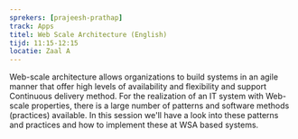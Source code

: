 ```yaml
---
sprekers: [prajeesh-prathap]
track: Apps
titel: Web Scale Architecture (English)
tijd: 11:15-12:15
locatie: Zaal A
---
```

Web-scale architecture allows organizations to build systems in an agile manner that offer high levels of availability and flexibility and support Continuous delivery method. For the realization of an IT system with Web-scale properties, there is a large number of patterns and software methods (practices) available. In this session we'll have a look into these patterns and practices and how to implement these at WSA based systems.



